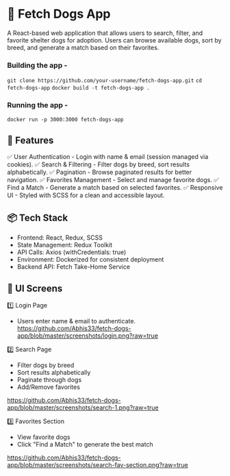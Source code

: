 # 🐶 Fetch Dogs App

A React-based web application that allows users to search, filter, and favorite shelter dogs for adoption. Users can browse available dogs, sort by breed, and generate a match based on their favorites.

### Building the app -

`git clone https://github.com/your-username/fetch-dogs-app.git`
`cd fetch-dogs-app`
 `docker build -t fetch-dogs-app . `

### Running the app -

`docker run -p 3000:3000 fetch-dogs-app`

## 🚀 Features

✅ User Authentication - Login with name & email (session managed via cookies).
✅ Search & Filtering - Filter dogs by breed, sort results alphabetically.
✅ Pagination - Browse paginated results for better navigation.
✅ Favorites Management - Select and manage favorite dogs.
✅ Find a Match - Generate a match based on selected favorites.
✅ Responsive UI - Styled with SCSS for a clean and accessible layout.

## 📦 Tech Stack

-    Frontend: React, Redux, SCSS
-    State Management: Redux Toolkit
-    API Calls: Axios (withCredentials: true)
-    Environment: Dockerized for consistent deployment
-    Backend API: Fetch Take-Home Service

## 🎨 UI Screens

1️⃣ Login Page

-    Users enter name & email to authenticate.
https://github.com/Abhis33/fetch-dogs-app/blob/master/screenshots/login.png?raw=true

2️⃣ Search Page

-    Filter dogs by breed
-    Sort results alphabetically
-    Paginate through dogs
-    Add/Remove favorites

https://github.com/Abhis33/fetch-dogs-app/blob/master/screenshots/search-1.png?raw=true


3️⃣ Favorites Section

-    View favorite dogs
-    Click "Find a Match" to generate the best match

https://github.com/Abhis33/fetch-dogs-app/blob/master/screenshots/search-fav-section.png?raw=true
